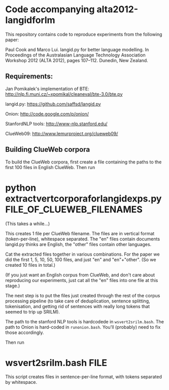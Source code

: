 Code accompanying alta2012-langidforlm
==============================================

This repository contains code to reproduce experiments from the
following paper:

Paul Cook and Marco Lui. langid.py for better language modelling. In
Proceedings of the Australasian Language Technology Association
Workshop 2012 (ALTA 2012), pages 107–112. Dunedin, New Zealand.

Requirements:
------------

Jan Pomikalek's implementation of BTE: 
http://nlp.fi.muni.cz/~xpomikal/cleaneval/bte-3.0/bte.py

langid.py: https://github.com/saffsd/langid.py

Onion: http://code.google.com/p/onion/

StanfordNLP tools: http://www-nlp.stanford.edu/

ClueWeb09: http://www.lemurproject.org/clueweb09/


Building ClueWeb corpora
------------------------
To build the ClueWeb corpora, first create a file containing the paths
to the first 100 files in English ClueWeb. Then run 

# python extractvertcorporaforlangidexps.py FILE_OF_CLUEWEB_FILENAMES

(This takes a while...)

This creates 1 file per ClueWeb filename. The files are in vertical
format (token-per-line), whitespace separated. The "en" files contain
documents langid.py thinks are English, the "other" files contain
other languages.

Cat the extracted files together in various combinations. For the
paper we did the first 1, 5, 10, 50, 100 files, and just "en" and
"en"+"other". (So we created 10 files in total.)

(If you just want an English corpus from ClueWeb, and don't care about
reproducing our experiments, just cat all the "en" files into one
file at this stage.)

The next step is to put the files just created through the rest of the
corpus processing pipeline (to take care of deduplication, sentence
splitting, tokenisation, and getting rid of sentences with really long
tokens that seemed to trip up SRILM).

The path to the stanford NLP tools is hardcodede in
`wsvert2srilm.bash`. The path to Onion is hard-coded in
`runonion.bash`. You'll (probably) need to fix those accordingly.

Then run 

# wsvert2srilm.bash FILE

This script creates files in sentence-per-line format, with tokens
separated by whitespace.

